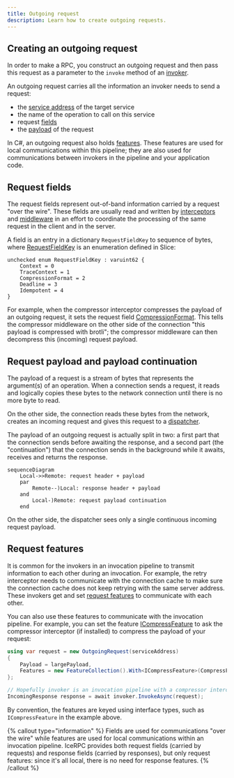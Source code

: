 ```yaml
---
title: Outgoing request
description: Learn how to create outgoing requests.
---
```


## Creating an outgoing request

In order to make a RPC, you construct an outgoing request and then pass this request as a parameter to the `invoke`
method of an [invoker](invocation-pipeline#the-invoker-abstraction).

An outgoing request carries all the information an invoker needs to send a request:
- the [service address](service-address) of the target service
- the name of the operation to call on this service
- request [fields](#request-fields)
- the [payload](#request-payload-and-payload-continuation) of the request

In C#, an outgoing request also holds [features](#request-features). These features are used for local communications
within this pipeline; they are also used for communications between invokers in the pipeline and your application code.

## Request fields

The request fields represent out-of-band information carried by a request "over the wire". These fields are usually read
and written by [interceptors](interceptor) and [middleware](../dispatch/middleware) in an effort to coordinate the
processing of the same request in the client and in the server.

A field is an entry in a dictionary `RequestFieldKey` to sequence of bytes, where [RequestFieldKey][request-field-key]
is an enumeration defined in Slice:

```slice
unchecked enum RequestFieldKey : varuint62 {
    Context = 0
    TraceContext = 1
    CompressionFormat = 2
    Deadline = 3
    Idempotent = 4
}
```

For example, when the compressor interceptor compresses the payload of an outgoing request, it sets the request field
[CompressionFormat][compression-format]. This tells the compressor middleware on the other side of the connection "this
payload is compressed with brotli"; the compressor middleware can then decompress this (incoming) request payload.

## Request payload and payload continuation

The payload of a request is a stream of bytes that represents the argument(s) of an operation. When a connection sends a
request, it reads and logically copies these bytes to the network connection until there is no more byte to read.

On the other side, the connection reads these bytes from the network, creates an incoming request and gives this request
to a [dispatcher](../dispatch/dispatch-pipeline#the-dispatcher-abstraction).

The payload of an outgoing request is actually split in two: a first part that the connection sends before awaiting the
response, and a second part (the "continuation") that the connection sends in the background while it awaits, receives
and returns the response.

```mermaid
sequenceDiagram
    Local->>Remote: request header + payload
    par
        Remote--)Local: response header + payload
    and
        Local-)Remote: request payload continuation
    end
```

On the other side, the dispatcher sees only a single continuous incoming request payload.

## Request features

It is common for the invokers in an invocation pipeline to transmit information to each other during an invocation. For
example, the retry interceptor needs to communicate with the connection cache to make sure the connection cache does not
keep retrying with the same server address. These invokers get and set [request features][csharp-feature-collection] to
communicate with each other.

You can also use these features to communicate with the invocation pipeline. For example, you can set the feature
[ICompressFeature][compress-feature] to ask the compressor interceptor (if installed) to compress the payload of your
request:

```csharp
using var request = new OutgoingRequest(serviceAddress)
{
    Payload = largePayload,
    Features = new FeatureCollection().With<ICompressFeature>(CompressFeature.Compress)
};

// Hopefully invoker is an invocation pipeline with a compressor interceptor.
IncomingResponse response = await invoker.InvokeAsync(request);
```

By convention, the features are keyed using interface types, such as `ICompressFeature` in the example above.

{% callout type="information" %}
Fields are used for communications "over the wire" while features are used for local communications within an invocation
pipeline. IceRPC provides both request fields (carried by requests) and response fields (carried by responses), but
only request features: since it's all local, there is no need for response features.
{% /callout %}

[csharp-feature-collection]: csharp:IceRpc.Features.FeatureCollection
[request-field-key]: https://github.com/icerpc/icerpc-slice/blob/main/IceRpc/RequestFieldKey.slice
[compression-format]: https://github.com/icerpc/icerpc-slice/blob/main/IceRpc/CompressionFormat.slice
[compress-feature]: csharp:IceRpc.Features.ICompressFeature
